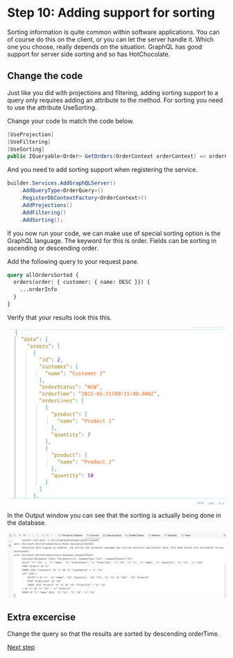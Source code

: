 # Step 10: Adding support for sorting

Sorting information is quite common within software applications. You can of course do this on the client, or you can let the server handle it. Which one you choose, really depends on the situation. GraphQL has good support for server side sorting and so has HotChocolate.

## Change the code

Just like you did with projections and filtering, adding sorting support to a query only requires adding an attribute to the method. For sorting you need to use the attribute UseSorting.

Change your code to match the code below.
```csharp
[UseProjection]
[UseFiltering]
[UseSorting]
public IQueryable<Order> GetOrders(OrderContext orderContext) => orderContext.Orders;
```

And you need to add sorting support when registering the service.

```csharp
builder.Services.AddGraphQLServer()
    .AddQueryType<OrderQuery>()
    .RegisterDbContextFactory<OrderContext>()
    .AddProjections()
    .AddFiltering()
    .AddSorting();
```

If you now run your code, we can make use of special sorting option is the GraphQL language. The keyword for this is order. Fields can be sorting in ascending or descending order.

Add the following query to your request pane.

```graphql
query allOrdersSorted {
  orders(order: { customer: { name: DESC }}) {
    ...orderInfo
  }
}
```

Verify that your results look this this.

![Results sorted](./images/Result%20sorted.png)

In the Output window you can see that the sorting is actually being done in the database. 

![Sort query](./images/Sort%20query.png)

## Extra excercise

Change the query so that the results are sorted by descending orderTime.


[Next step](./Step11.md)